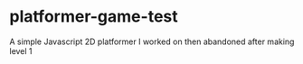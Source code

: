 # platformer-game-test
A simple Javascript 2D platformer I worked on then abandoned after making level 1
